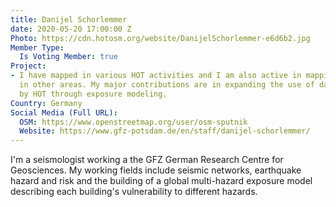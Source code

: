 ```yaml
---
title: Danijel Schorlemmer
date: 2020-05-20 17:00:00 Z
Photo: https://cdn.hotosm.org/website/DanijelSchorlemmer-e6d6b2.jpg
Member Type:
  Is Voting Member: true
Project:
- I have mapped in various HOT activities and I am also active in mapping buildings
  in other areas. My major contributions are in expanding the use of data collected
  by HOT through exposure modeling.
Country: Germany
Social Media (Full URL):
  OSM: https://www.openstreetmap.org/user/osm-sputnik
  Website: https://www.gfz-potsdam.de/en/staff/danijel-schorlemmer/
---
```


I'm a seismologist working a the GFZ German Research Centre for Geosciences. My working fields include seismic networks, earthquake hazard and risk and the building of a global multi-hazard exposure model describing each building's vulnerability to different hazards.